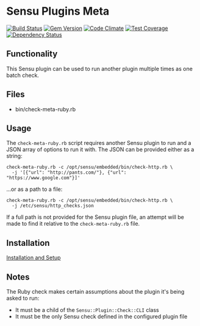 Sensu Plugins Meta
==================

[![Build Status](https://img.shields.io/travis/socrata-platform/sensu-plugins-meta.svg)][travis]
[![Gem Version](https://img.shields.io/gem/v/sensu-plugins-meta.svg)][rubygems]
[![Code Climate](https://img.shields.io/codeclimate/github/socrata-platform/sensu-plugins-meta.svg)][codeclimate]
[![Test Coverage](https://img.shields.io/coveralls/socrata-platform/sensu-plugins-meta.svg)][coveralls]
[![Dependency Status](https://gemnasium.com/socrata-platform/sensu-plugins-meta.svg)][gemnasium]

[travis]: https://travis-ci.org/socrata-platform/sensu-plugins-meta
[rubygems]: https://rubygems.org/gems/sensu-plugins-meta
[codeclimate]: https://codeclimate.com/github/socrata-platform/sensu-plugins-meta
[coveralls]: https://coveralls.io/r/socrata-platform/sensu-plugins-meta
[gemnasium]: https://gemnasium.com/socrata-platform/sensu-plugins-meta

Functionality
-------------

This Sensu plugin can be used to run another plugin multiple times as one
batch check.

Files
-----

* bin/check-meta-ruby.rb

Usage
-----

The `check-meta-ruby.rb` script requires another Sensu plugin to run and a JSON
array of options to run it with. The JSON can be provided either as a string:

    check-meta-ruby.rb -c /opt/sensu/embedded/bin/check-http.rb \
      -j '[{"url": "http://pants.com/"}, {"url": "https://www.google.com"}]'

...or as a path to a file:

    check-meta-ruby.rb -c /opt/sensu/embedded/bin/check-http.rb \
      -j /etc/sensu/http_checks.json

If a full path is not provided for the Sensu plugin file, an attempt will be
made to find it relative to the `check-meta-ruby.rb` file.

Installation
------------

[Installation and Setup](http://sensu-plugins.io/docs/installation_instructions.html)

Notes
-----

The Ruby check makes certain assumptions about the plugin it's being asked to
run:

* It must be a child of the `Sensu::Plugin::Check::CLI` class
* It must be the only Sensu check defined in the configured plugin file
